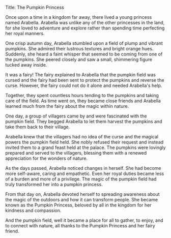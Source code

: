 Title: The Pumpkin Princess

Once upon a time in a kingdom far away, there lived a young princess named Arabella. Arabella was unlike any of the other princesses in the land, for she loved to adventure and explore rather than spending time perfecting her royal manners.

One crisp autumn day, Arabella stumbled upon a field of plump and vibrant pumpkins. She admired their lustrous textures and bright orange hues. Suddenly, she heard a faint whisper that seemed to be coming from one of the pumpkins. She peered closely and saw a small, shimmering figure tucked away inside.

It was a fairy! The fairy explained to Arabella that the pumpkin field was cursed and the fairy had been sent to protect the pumpkins and reverse the curse. However, the fairy could not do it alone and needed Arabella's help.

Together, they spent countless hours tending to the pumpkins and taking care of the field. As time went on, they became close friends and Arabella learned much from the fairy about the magic within nature.

One day, a group of villagers came by and were fascinated with the pumpkin field. They begged Arabella to let them harvest the pumpkins and take them back to their village.

Arabella knew that the villagers had no idea of the curse and the magical powers the pumpkin field held. She nobly refused their request and instead invited them to a grand feast held at the palace. The pumpkins were lovingly prepared and served to the villagers, blessing them with a renewed appreciation for the wonders of nature.

As the days passed, Arabella noticed changes in herself. She had become more self-aware, caring and empathetic. Even her royal duties became less of a burden and more of a privilege. The magic of the pumpkin field had truly transformed her into a pumpkin princess.

From that day on, Arabella devoted herself to spreading awareness about the magic of the outdoors and how it can transform people. She became known as the Pumpkin Princess, beloved by all in the kingdom for her kindness and compassion.

And the pumpkin field, well it became a place for all to gather, to enjoy, and to connect with nature, all thanks to the Pumpkin Princess and her fairy friend.